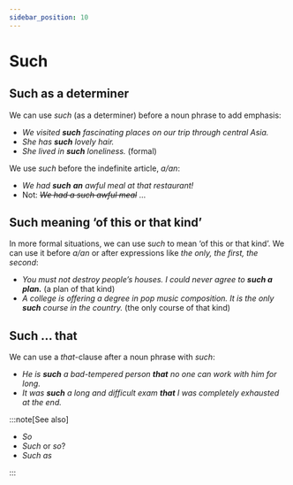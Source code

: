 ```yaml
---
sidebar_position: 10
---
```


# Such

## Such as a determiner

We can use *such* (as a determiner) before a noun phrase to add emphasis:

- *We visited **such** fascinating places on our trip through central Asia.*
- *She has **such** lovely hair.*
- *She lived in **such** loneliness.* (formal)

We use *such* before the indefinite article, *a/an*:

- *We had **such*** ***an** awful meal at that restaurant!*
- Not: *~~We had a such awful meal~~* …

## Such meaning ‘of this or that kind’

In more formal situations, we can use s*uch* to mean ‘of this or that kind’. We can use it before *a/an* or after expressions like *the only, the first, the second*:

- *You must not destroy people’s houses. I could never agree to* ***such a plan.*** (a plan of that kind)
- *A college is offering a degree in pop music composition. It is the only **such** course in the country.* (the only course of that kind)

## Such … that

We can use a *that*\-clause after a noun phrase with *such*:

- *He is **such** a bad-tempered person **that** no one can work with him for long.*
- *It was **such** a long and difficult exam **that** I was completely exhausted at the end.*

:::note[See also]

- *So*
- *Such* or *so*?
- *Such as*

:::

